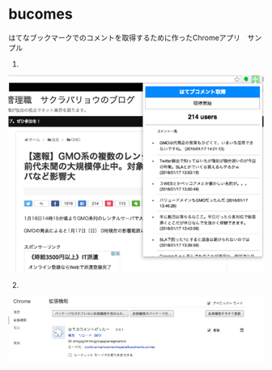 # bucomes

はてなブックマークでのコメントを取得するために作ったChromeアプリ　サンプル

1.
  ![my image](pic1.png)

2.
  ![my image](pic2.png)
